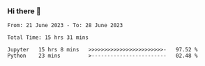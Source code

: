 ### Hi there 👋

<!--
**ututono/ututono** is a ✨ _special_ ✨ repository because its `README.md` (this file) appears on your GitHub profile.

Here are some ideas to get you started:

- 🔭 I’m currently working on ...
- 🌱 I’m currently learning ...
- 👯 I’m looking to collaborate on ...
- 🤔 I’m looking for help with ...
- 💬 Ask me about ...
- 📫 How to reach me: ...
- 😄 Pronouns: ...
- ⚡ Fun fact: ...
-->



<!--START_SECTION:waka-->

```text
From: 21 June 2023 - To: 28 June 2023

Total Time: 15 hrs 31 mins

Jupyter   15 hrs 8 mins   >>>>>>>>>>>>>>>>>>>>>>>>-   97.52 %
Python    23 mins         >------------------------   02.48 %
```

<!--END_SECTION:waka-->
